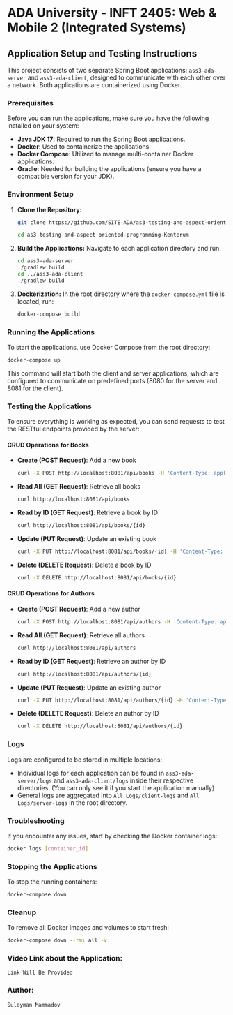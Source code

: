 # ADA University - INFT 2405: Web & Mobile 2 (Integrated Systems)
## Application Setup and Testing Instructions

This project consists of two separate Spring Boot applications: `ass3-ada-server` and `ass3-ada-client`, designed to communicate with each other over a network. Both applications are containerized using Docker.

### Prerequisites

Before you can run the applications, make sure you have the following installed on your system:

- **Java JDK 17**: Required to run the Spring Boot applications.
- **Docker**: Used to containerize the applications.
- **Docker Compose**: Utilized to manage multi-container Docker applications.
- **Gradle**: Needed for building the applications (ensure you have a compatible version for your JDK).

### Environment Setup

1. **Clone the Repository:**
   ```bash
   git clone https://github.com/SITE-ADA/as3-testing-and-aspect-oriented-programming-Kenterum.git

   cd as3-testing-and-aspect-oriented-programming-Kenterum
   ```

2. **Build the Applications:**
   Navigate to each application directory and run:
   ```bash
   cd ass3-ada-server
   ./gradlew build
   cd ../ass3-ada-client
   ./gradlew build
   ```

3. **Dockerization:**
   In the root directory where the `docker-compose.yml` file is located, run:
   ```bash
   docker-compose build
   ```

### Running the Applications

To start the applications, use Docker Compose from the root directory:

```bash
docker-compose up
```

This command will start both the client and server applications, which are configured to communicate on predefined ports (8080 for the server and 8081 for the client).

### Testing the Applications

To ensure everything is working as expected, you can send requests to test the RESTful endpoints provided by the server:

#### CRUD Operations for Books

- **Create (POST Request)**: Add a new book
  ```bash
  curl -X POST http://localhost:8081/api/books -H 'Content-Type: application/json' -d '{"title": "New Book", "author": "Author Name"}'
  ```

- **Read All (GET Request)**: Retrieve all books
  ```bash
  curl http://localhost:8081/api/books
  ```

- **Read by ID (GET Request)**: Retrieve a book by ID
  ```bash
  curl http://localhost:8081/api/books/{id}
  ```

- **Update (PUT Request)**: Update an existing book
  ```bash
  curl -X PUT http://localhost:8081/api/books/{id} -H 'Content-Type: application/json' -d '{"title": "Updated Book", "author": "Updated Author"}'
  ```

- **Delete (DELETE Request)**: Delete a book by ID
  ```bash
  curl -X DELETE http://localhost:8081/api/books/{id}
  ```

#### CRUD Operations for Authors

- **Create (POST Request)**: Add a new author
  ```bash
  curl -X POST http://localhost:8081/api/authors -H 'Content-Type: application/json' -d '{"name": "New Author"}'
  ```

- **Read All (GET Request)**: Retrieve all authors
  ```bash
  curl http://localhost:8081/api/authors
  ```

- **Read by ID (GET Request)**: Retrieve an author by ID
  ```bash
  curl http://localhost:8081/api/authors/{id}
  ```

- **Update (PUT Request)**: Update an existing author
  ```bash
  curl -X PUT http://localhost:8081/api/authors/{id} -H 'Content-Type: application/json' -d '{"name": "Updated Author"}'
  ```

- **Delete (DELETE Request)**: Delete an author by ID
  ```bash
  curl -X DELETE http://localhost:8081/api/authors/{id}
  ```

### Logs

Logs are configured to be stored in multiple locations:
- Individual logs for each application can be found in `ass3-ada-server/logs` and `ass3-ada-client/logs` inside their respective directories. (You can only see it if you start the application manually)
- General logs are aggregated into `All Logs/client-logs` and `All Logs/server-logs` in the root directory.

### Troubleshooting

If you encounter any issues, start by checking the Docker container logs:
```bash
docker logs [container_id]
```

### Stopping the Applications

To stop the running containers:
```bash
docker-compose down
```

### Cleanup

To remove all Docker images and volumes to start fresh:
```bash
docker-compose down --rmi all -v
```


### Video Link about the Application: 

```
Link Will Be Provided
```

### Author: 
```
Suleyman Mammadov
```
